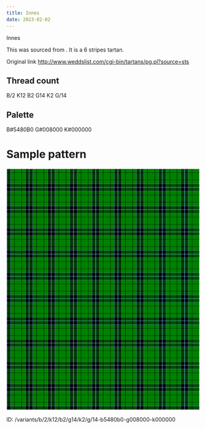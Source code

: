 ```yaml
---
title: Innes
date: 2023-02-02
---
```

Innes

This was sourced from <no value>.  It is a 6 stripes tartan.

Original link http://www.weddslist.com/cgi-bin/tartans/pg.pl?source=sts

## Thread count
B/2 K12 B2 G14 K2 G/14

## Palette
B#5480B0 G#008000 K#000000

# Sample pattern

![Tartan detail](tartan.png "B/2 K12 B2 G14 K2 G/14 tartan")

ID: /variants/b/2/k12/b2/g14/k2/g/14-b5480b0-g008000-k000000